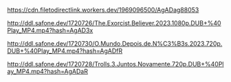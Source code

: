 https://cdn.filetodirectlink.workers.dev/1969096500/AgADag88053

http://ddl.safone.dev/1720726/The.Exorcist.Believer.2023.1080p.DUB+%40Play_MP4.mp4?hash=AgAD3x

http://ddl.safone.dev/1720730/O.Mundo.Depois.de.N%C3%B3s.2023.720p.DUB+%40Play_MP4.mp4?hash=AgADfR

http://ddl.safone.dev/1720728/Trolls.3.Juntos.Novamente.720p.DUB+%40Play_MP4.mp4?hash=AgADaR
